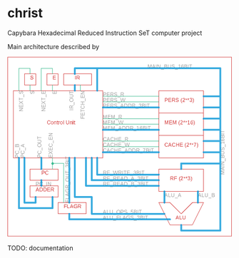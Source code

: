 # christ
Capybara Hexadecimal Reduced Instruction SeT computer project

Main architecture described by

![CHRIST_CPU](CHRIST_CPU.png)

TODO: documentation
